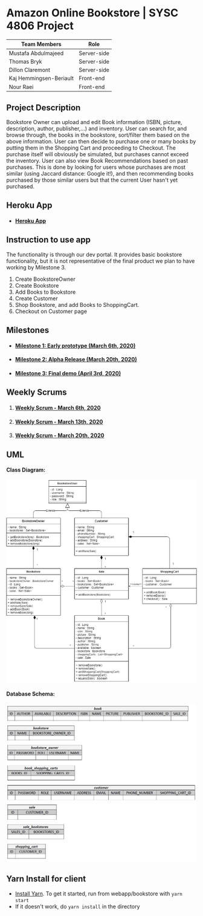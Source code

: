 # Amazon Online Bookstore | SYSC 4806 Project

|Team Members           |Role       |
|-----------------------|-----------|
|Mustafa Abdulmajeed    |Server-side|
|Thomas Bryk            |Server-side|
|Dillon Claremont       |Server-side|
|Kaj Hemmingsen-Beriault|Front-end  |
|Nour Raei              |Front-end  |

## Project Description
Bookstore Owner can upload and edit Book information (ISBN, picture, description, author, publisher,...) and inventory. User can search for, and browse through, the books in the bookstore, sort/filter them based on the above information. User can then decide to purchase one or many books by putting them in the Shopping Cart and proceeding to Checkout. The purchase itself will obviously be simulated, but purchases cannot exceed the inventory. User can also view Book Recommendations based on past purchases. This is done by looking for users whose purchases are most similar (using Jaccard distance: Google it!), and then recommending books purchased by those similar users but that the current User hasn't yet purchased.

## Heroku App
- #### [Heroku App](https://sysc-4806-project-2020.herokuapp.com/)

## Instruction to use app
The functionality is through our dev portal. It provides basic bookstore functionality, but it is not representative of the final product we plan to have working by Milestone 3.
1. Create BookstoreOwner
2. Create Bookstore
3. Add Books to Bookstore
4. Create Customer
5. Shop Bookstore, and add Books to ShoppingCart.
6. Checkout on Customer page

## Milestones
- #### [Milestone 1: Early prototype (March 6th, 2020)](../../milestone/1)
- #### [Milestone 2: Alpha Release (March 20th, 2020)](../../milestone/2)
- #### [Milestone 3: Final demo (April 3rd, 2020)](../../milestone/3)

## Weekly Scrums
1. #### [Weekly Scrum - March 6th, 2020](../../issues/24)
2. #### [Weekly Scrum - March 13th, 2020](../../issues/34)
2. #### [Weekly Scrum - March 20th, 2020](../../issues/56)

## UML
#### Class Diagram:
![Class Diagram](uml/UML_ClassDiagram.png)
#### Database Schema:
![Database Schema](uml/DatabaseSchema.png)

## Yarn Install for client
- [Install Yarn](https://classic.yarnpkg.com/en/docs/install). To get it started, run from webapp/bookstore with `yarn start`
- If it doesn't work, do `yarn install` in the directory
